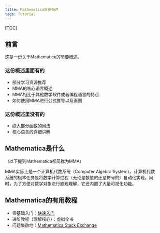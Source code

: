 ```yaml
---
title: Mathematica简要概述
tags: Tutorial
---
```


[TOC]



## 前言

这是一份关于Mathematica的简要概述。

### 这份概述里面有的

- 部分学习资源推荐
- MMA的核心语言概述
- MMA相比于其他数学软件或者编程语言的特点
- 如何使用MMA进行公式推导以及画图

### 这份概述里没有的

- 绝大部分函数的用法
- 核心语言的详细讲解

## Mathematica是什么

（以下提到Mathematica都简称为MMA）

MMA实际上是一个计算机代数系统（Computer Algebra System）。计算机代数系统的根本任务是将数学计算过程（无论是数值的还是符号的）自动化实现。同时，为了方便对数学对象进行直观理解，它还内置了大量可视化功能。

## Mathematica的有用教程

- 零基础入门：[快速入门](https://www.wolfram.com/language/fast-introduction-for-programmers/zh/)
- 进阶教程（理解核心）：虚拟全书
- 问题集散地：[Mathematica Stack Exchange](https://mathematica.stackexchange.com/)

